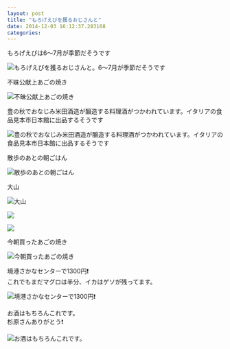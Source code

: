 ```yaml
---
layout: post
title: "もろげえびを獲るおじさんと"
date: 2014-12-03 16:12:37.283168
categories: 
---
```


もろげえびは6〜7月が季節だそうです

![もろげえびを獲るおじさんと。6〜7月が季節だそうです](/assets/images/201407/10536874_1477959665782037_1016513619_n.jpg)

不昧公献上あごの焼き

![不昧公献上あごの焼き](/assets/images/201407/891436_1510275832518431_826043079_n.jpg)

豊の秋でおなじみ米田酒造が醸造する料理酒がつかわれています。イタリアの食品見本市日本館に出品するそうです

![豊の秋でおなじみ米田酒造が醸造する料理酒がつかわれています。イタリアの食品見本市日本館に出品するそうです](/assets/images/201407/914782_1508534762716423_376144867_n.jpg)

散歩のあとの朝ごはん

![散歩のあとの朝ごはん](/assets/images/201407/926539_417267205080186_1788289357_n.jpg)

大山

![大山](/assets/images/201407/891441_732120603515274_1848705465_n.jpg)

![](/assets/images/201407/10533595_742467842465827_1847728174_n.jpg)

![](/assets/images/201407/10534899_1479917248916873_914492523_n.jpg)

今朝買ったあごの焼き

![今朝買ったあごの焼き](/assets/images/201407/10570251_1432424657041072_1685312724_n.jpg)

境港さかなセンターで1300円❗️  
これでもまだマグロは半分、イカはゲソが残ってます。

![境港さかなセンターで1300円❗️](/assets/images/201407/10538711_327831104050233_1025348089_n.jpg)

お酒はもちろんこれです。  
杉原さんありがとう❗️

![お酒はもちろんこれです。](/assets/images/201407/10540253_425088320962773_223884796_n.jpg)


